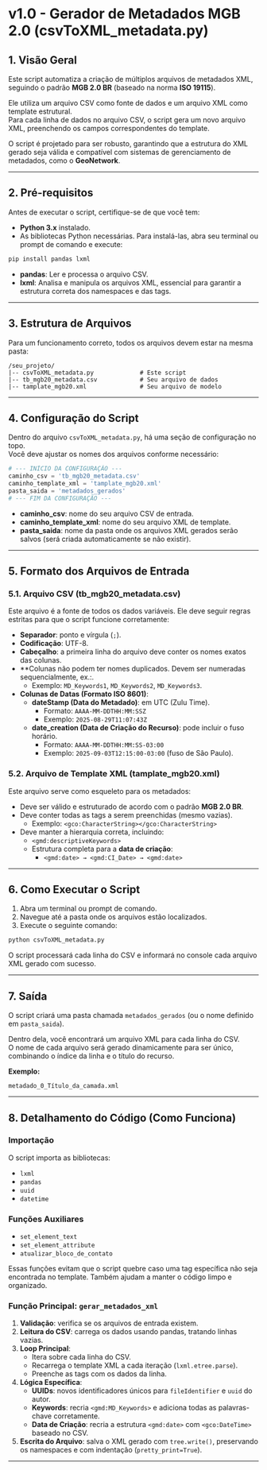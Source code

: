 # v1.0 - Gerador de Metadados MGB 2.0 (csvToXML_metadata.py)

## 1. Visão Geral
Este script automatiza a criação de múltiplos arquivos de metadados XML, seguindo o padrão **MGB 2.0 BR** (baseado na norma **ISO 19115**).  

Ele utiliza um arquivo CSV como fonte de dados e um arquivo XML como template estrutural.  
Para cada linha de dados no arquivo CSV, o script gera um novo arquivo XML, preenchendo os campos correspondentes do template.  

O script é projetado para ser robusto, garantindo que a estrutura do XML gerado seja válida e compatível com sistemas de gerenciamento de metadados, como o **GeoNetwork**.

---

## 2. Pré-requisitos
Antes de executar o script, certifique-se de que você tem:

- **Python 3.x** instalado.  
- As bibliotecas Python necessárias. Para instalá-las, abra seu terminal ou prompt de comando e execute:

```bash
pip install pandas lxml
```

- **pandas**: Ler e processa o arquivo CSV.  
- **lxml**: Analisa e manipula os arquivos XML, essencial para garantir a estrutura correta dos namespaces e das tags.  

---

## 3. Estrutura de Arquivos
Para um funcionamento correto, todos os arquivos devem estar na mesma pasta:

```
/seu_projeto/
|-- csvToXML_metadata.py             # Este script
|-- tb_mgb20_metadata.csv            # Seu arquivo de dados
|-- tamplate_mgb20.xml               # Seu arquivo de modelo
```

---

## 4. Configuração do Script
Dentro do arquivo `csvToXML_metadata.py`, há uma seção de configuração no topo.  
Você deve ajustar os nomes dos arquivos conforme necessário:

```python
# --- INÍCIO DA CONFIGURAÇÃO ---
caminho_csv = 'tb_mgb20_metadata.csv'
caminho_template_xml = 'tamplate_mgb20.xml'
pasta_saida = 'metadados_gerados'
# --- FIM DA CONFIGURAÇÃO ---
```

- **caminho_csv**: nome do seu arquivo CSV de entrada.  
- **caminho_template_xml**: nome do seu arquivo XML de template.  
- **pasta_saida**: nome da pasta onde os arquivos XML gerados serão salvos (será criada automaticamente se não existir).  

---

## 5. Formato dos Arquivos de Entrada

### 5.1. Arquivo CSV (tb_mgb20_metadata.csv)
Este arquivo é a fonte de todos os dados variáveis. Ele deve seguir regras estritas para que o script funcione corretamente:

- **Separador**: ponto e vírgula (`;`).  
- **Codificação**: UTF-8.  
- **Cabeçalho**: a primeira linha do arquivo deve conter os nomes exatos das colunas.  
- **Colunas não podem ter nomes duplicados. Devem ser numeradas sequencialmente, ex.:.  
  - Exemplo: `MD_Keywords1`, `MD_Keywords2`, `MD_Keywords3`.  
- **Colunas de Datas (Formato ISO 8601)**:  
  - **dateStamp (Data do Metadado)**: em UTC (Zulu Time).  
    - Formato: `AAAA-MM-DDTHH:MM:SSZ`  
    - Exemplo: `2025-08-29T11:07:43Z`  
  - **date_creation (Data de Criação do Recurso)**: pode incluir o fuso horário.  
    - Formato: `AAAA-MM-DDTHH:MM:SS-03:00`  
    - Exemplo: `2025-09-03T12:15:00-03:00` (fuso de São Paulo).  

### 5.2. Arquivo de Template XML (tamplate_mgb20.xml)
Este arquivo serve como esqueleto para os metadados:

- Deve ser válido e estruturado de acordo com o padrão **MGB 2.0 BR**.  
- Deve conter todas as tags a serem preenchidas (mesmo vazias).  
  - Exemplo: `<gco:CharacterString></gco:CharacterString>`  
- Deve manter a hierarquia correta, incluindo:  
  - `<gmd:descriptiveKeywords>`  
  - Estrutura completa para a **data de criação**:  
    - `<gmd:date> → <gmd:CI_Date> → <gmd:date>`

---

## 6. Como Executar o Script
1. Abra um terminal ou prompt de comando.  
2. Navegue até a pasta onde os arquivos estão localizados.  
3. Execute o seguinte comando:

```bash
python csvToXML_metadata.py
```

O script processará cada linha do CSV e informará no console cada arquivo XML gerado com sucesso.

---

## 7. Saída
O script criará uma pasta chamada `metadados_gerados` (ou o nome definido em `pasta_saida`).  

Dentro dela, você encontrará um arquivo XML para cada linha do CSV.  
O nome de cada arquivo será gerado dinamicamente para ser único, combinando o índice da linha e o título do recurso.

**Exemplo:**
```
metadado_0_Título_da_camada.xml
```

---

## 8. Detalhamento do Código (Como Funciona)

### Importação
O script importa as bibliotecas:
- `lxml`  
- `pandas`  
- `uuid`  
- `datetime`

### Funções Auxiliares
- `set_element_text`  
- `set_element_attribute`  
- `atualizar_bloco_de_contato`  

Essas funções evitam que o script quebre caso uma tag específica não seja encontrada no template. Também ajudam a manter o código limpo e organizado.

### Função Principal: `gerar_metadados_xml`
1. **Validação**: verifica se os arquivos de entrada existem.  
2. **Leitura do CSV**: carrega os dados usando pandas, tratando linhas vazias.  
3. **Loop Principal**:  
   - Itera sobre cada linha do CSV.  
   - Recarrega o template XML a cada iteração (`lxml.etree.parse`).  
   - Preenche as tags com os dados da linha.  
4. **Lógica Específica**:  
   - **UUIDs**: novos identificadores únicos para `fileIdentifier` e `uuid` do autor.  
   - **Keywords**: recria `<gmd:MD_Keywords>` e adiciona todas as palavras-chave corretamente.  
   - **Data de Criação**: recria a estrutura `<gmd:date>` com `<gco:DateTime>` baseado no CSV.  
5. **Escrita do Arquivo**: salva o XML gerado com `tree.write()`, preservando os namespaces e com indentação (`pretty_print=True`).  

---
